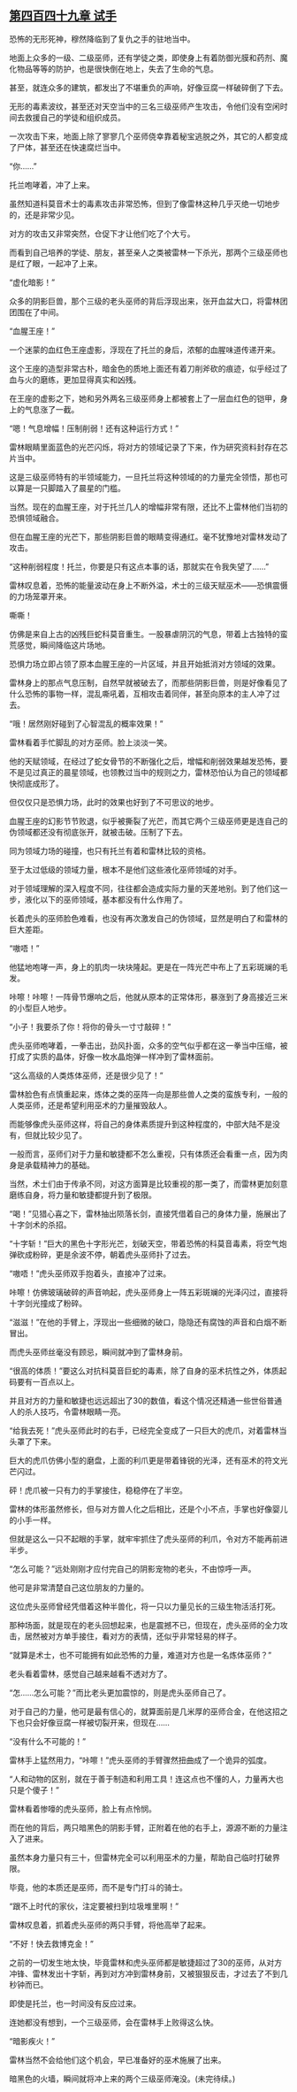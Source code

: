 ## [第四百四十九章 试手](https://www.xxbiquge.com/11_11222/8922365.html)


  恐怖的无形死神，穆然降临到了复仇之手的驻地当中。

  地面上众多的一级、二级巫师，还有学徒之类，即使身上有着防御光膜和药剂、魔化物品等等的防护，也是很快倒在地上，失去了生命的气息。

  甚至，就连众多的建筑，都发出了不堪重负的声响，好像豆腐一样破碎倒了下去。

  无形的毒素波纹，甚至还对天空当中的三名三级巫师产生攻击，令他们没有空闲时间去救援自己的学徒和组织成员。

  一次攻击下来，地面上除了寥寥几个巫师侥幸靠着秘宝逃脱之外，其它的人都变成了尸体，甚至还在快速腐烂当中。

  “你……”

  托兰咆哮着，冲了上来。

  虽然知道科莫音术士的毒素攻击非常恐怖，但到了像雷林这种几乎灭绝一切地步的，还是非常少见。

  对方的攻击又非常突然，仓促下才让他们吃了个大亏。

  而看到自己培养的学徒、朋友，甚至亲人之类被雷林一下杀光，那两个三级巫师也是红了眼，一起冲了上来。

  “虚化暗影！”

  众多的阴影巨兽，那个三级的老头巫师的背后浮现出来，张开血盆大口，将雷林团团围在了中间。

  “血腥王座！”

  一个迷蒙的血红色王座虚影，浮现在了托兰的身后，浓郁的血腥味道传递开来。

  这个王座的造型非常古朴，暗金色的质地上面还有着刀削斧砍的痕迹，似乎经过了血与火的磨练，更加显得真实和凶残。

  在王座的虚影之下，她和另外两名三级巫师身上都被套上了一层血红色的铠甲，身上的气息涨了一截。

  “嗯！气息增幅！压制削弱！还有这种运行方式！”

  雷林眼睛里面蓝色的光芒闪烁，将对方的领域记录了下来，作为研究资料封存在芯片当中。

  这是三级巫师特有的半领域能力，一旦托兰将这种领域的的力量完全领悟，那也可以算是一只脚踏入了晨星的门槛。

  当然。现在的血腥王座，对于托兰几人的增幅非常有限，还比不上雷林他们当初的恐惧领域融合。

  但在血腥王座的光芒下，那些阴影巨兽的眼睛变得通红。毫不犹豫地对雷林发动了攻击。

  “这种削弱程度！托兰，你要是只有这点本事的话，那就实在令我失望了……”

  雷林叹息着，恐怖的能量波动在身上不断外溢，术士的三级天赋巫术——恐惧震慑的力场笼罩开来。

  嘶嘶！

  仿佛是来自上古的凶残巨蛇科莫音重生。一股暴虐阴沉的气息，带着上古独特的蛮荒感觉，瞬间降临这片场地。

  恐惧力场立即占领了原本血腥王座的一片区域，并且开始抵消对方领域的效果。

  雷林身上的那点气息压制，自然早就被破去了，而那些阴影巨兽，则是好像看见了什么恐怖的事物一样，混乱嘶吼着，互相攻击着同伴，甚至向原本的主人冲了过去。

  “哦！居然刚好碰到了心智混乱的概率效果！”

  雷林看着手忙脚乱的对方巫师。脸上淡淡一笑。

  他的天赋领域，在经过了蛇女骨节的不断强化之后，增幅和削弱效果越发恐怖，要不是见过真正的晨星领域，也领教过当中的规则之力，雷林恐怕认为自己的领域都快彻底成形了。

  但仅仅只是恐惧力场，此时的效果也好到了不可思议的地步。

  血腥王座的幻影节节败退，似乎被撕裂了光芒，而其它两个三级巫师更是连自己的伪领域都还没有彻底张开，就被击破。压制了下去。

  同为领域力场的碰撞，也只有托兰有着和雷林比较的资格。

  至于太过低级的领域力量，根本不是他们这些液化巫师领域的对手。

  对于领域理解的深入程度不同，往往都会造成实际力量的天差地别。到了他们这一步，液化以下的巫师领域，基本都没有什么作用了。

  长着虎头的巫师脸色难看，也没有再次激发自己的伪领域，显然是明白了和雷林的巨大差距。

  “嗷唔！”

  他猛地咆哮一声，身上的肌肉一块块隆起。更是在一阵光芒中布上了五彩斑斓的毛发。

  咔嚓！咔嚓！一阵骨节爆响之后，他就从原本的正常体形，暴涨到了身高接近三米的小型巨人地步。

  “小子！我要杀了你！将你的骨头一寸寸敲碎！”

  虎头巫师咆哮着，一拳击出，劲风扑面，众多的空气似乎都在这一拳当中压缩，被打成了实质的晶体，好像一枚水晶炮弹一样冲到了雷林面前。

  “这么高级的人类炼体巫师，还是很少见了！”

  雷林脸色有点慎重起来，炼体之类的巫阵一向是那些兽人之类的蛮族专利，一般的人类巫师，还是希望利用巫术的力量摧毁敌人。

  而能够像虎头巫师这样，将自己的身体素质提升到这种程度的，中部大陆不是没有，但就比较少见了。

  一般而言，巫师们对于力量和敏捷都不怎么重视，只有体质还会看重一点，因为肉身是承载精神力的基础。

  当然，术士们由于传承不同，对这方面算是比较重视的那一类了，而雷林更加刻意磨练自身，将力量和敏捷都提升到了极限。

  “喝！”见猎心喜之下，雷林抽出陨落长剑，直接凭借着自己的身体力量，施展出了十字剑术的杀招。

  “十字斩！”巨大的黑色十字形光芒，划破天空，带着恐怖的科莫音毒素，将空气炮弹砍成粉碎，更是余波不停，朝着虎头巫师扑了过去。

  “嗷唔！”虎头巫师双手抱着头，直接冲了过来。

  咔嚓！仿佛玻璃破碎的声音响起，虎头巫师身上一阵五彩斑斓的光泽闪过，直接将十字剑光撞成了粉碎。

  “滋滋！”在他的手臂上，浮现出一些细微的破口，隐隐还有腐蚀的声音和白烟不断冒出。

  而虎头巫师丝毫没有顾忌，瞬间就冲到了雷林身前。

  “很高的体质！”要这么对抗科莫音巨蛇的毒素，除了自身的巫术抗性之外，体质起码要有一百点以上。

  并且对方的力量和敏捷也远远超出了30的数值，看这个情况还精通一些世俗普通人的杀人技巧，令雷林眼睛一亮。

  “给我去死！”虎头巫师此时的右手，已经完全变成了一只巨大的虎爪，对着雷林当头罩了下来。

  巨大的虎爪仿佛小型的磨盘，上面的利爪更是带着锋锐的光泽，还有巫术的符文光芒闪过。

  砰！虎爪被一只有力的手掌接住，稳稳停在了半空。

  雷林的体形虽然修长，但与对方兽人化之后相比，还是个小不点，手掌也好像婴儿的小手一样。

  但就是这么一只不起眼的手掌，就牢牢抓住了虎头巫师的利爪，令对方不能再前进半步。

  “怎么可能？”远处刚刚才应付完自己的阴影宠物的老头，不由惊呼一声。

  他可是非常清楚自己这位朋友的力量的。

  这位虎头巫师曾经凭借着这种半兽化，将一只以力量见长的三级生物活活打死。

  那种场面，就是现在的老头回想起来，也是震撼不已，但现在，虎头巫师的全力攻击，居然被对方单手接住，看对方的表情，还似乎非常轻易的样子。

  “就算是术士，也不可能拥有如此恐怖的力量，难道对方也是一名炼体巫师？”

  老头看着雷林，感觉自己越来越看不透对方了。

  “怎……怎么可能？”而比老头更加震惊的，则是虎头巫师自己了。

  对于自己的力量，他可是最有信心的，就算面前是几米厚的巫师合金，在他这招之下也只会好像豆腐一样被切裂开来，但现在……

  “没有什么不可能的！”

  雷林手上猛然用力，“咔嚓！”虎头巫师的手臂骤然扭曲成了一个诡异的弧度。

  “人和动物的区别，就在于善于制造和利用工具！连这点也不懂的人，力量再大也只是个傻子！”

  雷林看着惨嚎的虎头巫师，脸上有点怜悯。

  而在他的背后，两只暗黑色的阴影手臂，正附着在他的右手上，源源不断的力量注入了进来。

  虽然本身力量只有三十，但雷林完全可以利用巫术的力量，帮助自己临时打破界限。

  毕竟，他的本质还是巫师，而不是专门打斗的骑士。

  “跟不上时代的家伙，注定要被扫到垃圾堆里啊！”

  雷林叹息着，抓着虎头巫师的两只手臂，将他高举了起来。

  “不好！快去救博克金！”

  之前的一切发生地太快，毕竟雷林和虎头巫师都是敏捷超过了30的巫师，从对方冲锋、雷林发出十字斩，再到对方冲到雷林身前，又被狠狠反击，才过去了不到几秒钟而已。

  即使是托兰，也一时间没有反应过来。

  连她都没有想到，一个三级巫师，会在雷林手上败得这么快。

  “暗影疾火！”

  雷林当然不会给他们这个机会，早已准备好的巫术施展了出来。

  暗黑色的火墙，瞬间就将冲上来的两个三级巫师淹没。(未完待续。)
